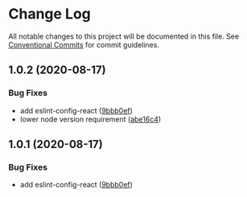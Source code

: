 # Change Log

All notable changes to this project will be documented in this file.
See [Conventional Commits](https://conventionalcommits.org) for commit guidelines.

## 1.0.2 (2020-08-17)


### Bug Fixes

* add eslint-config-react ([9bbb0ef](https://github.com/devpulsion/configs/commit/9bbb0efb1d38bb715f145139b2b8132b458c1ef7))
* lower node version requirement ([abe16c4](https://github.com/devpulsion/configs/commit/abe16c42c15d519fab66bbcfecd778694f5839a5))





## 1.0.1 (2020-08-17)


### Bug Fixes

* add eslint-config-react ([9bbb0ef](https://github.com/devpulsion/configs/commit/9bbb0efb1d38bb715f145139b2b8132b458c1ef7))
